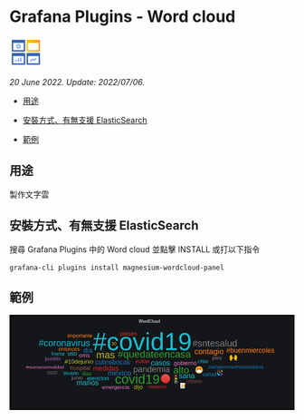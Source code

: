 # Grafana Plugins - Word cloud 

![img](Word_cloud_icon.png)

*20 June 2022. Update: 2022/07/06.*

* [用途](#use)

* [安裝方式、有無支援 ElasticSearch](#install)

* [範例](#example)

<h2 id="use">用途</h2>

製作文字雲

<h2 id="install">安裝方式、有無支援 ElasticSearch</h2>

搜尋 Grafana Plugins 中的 Word cloud 並點擊 INSTALL 或打以下指令

    grafana-cli plugins install magnesium-wordcloud-panel

<h2 id="example">範例</h2>

![img](Wordcloud.png)

